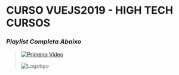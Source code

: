 # CURSO VUEJS2019 - HIGH TECH CURSOS

### *Playlist Completa Abaixo*

> [![Primeiro Vídeo](https://i.ytimg.com/vi/fpG_COa531M/hqdefault.jpg?sqp=-oaymwEXCNACELwBSFryq4qpAwkIARUAAIhCGAE=&rs=AOn4CLADzaFKKh5xG0ak0XQsMHvRYQssFQ)](https://www.youtube.com/playlist?list=PLKvsMn7xWutbFX1NpzjEdn44OOyDN5ax6) 
>
> ![Logotipo](https://vuejs.org/images/logo.svg)
